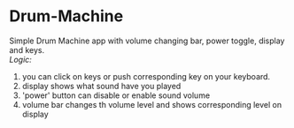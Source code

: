 # Drum-Machine
Simple Drum Machine app with volume changing bar, power toggle, display and keys.<br>
<em>Logic:</em><br>
<ol>
  <li>you can click on keys or push corresponding key on your keyboard.</li>
  <li>display shows what sound have you played</li>
  <li>'power' button can disable or enable sound volume</li>
  <li>volume bar changes th volume level and shows corresponding level on display</li>
</ol>
